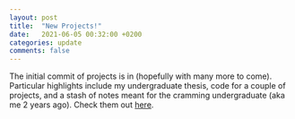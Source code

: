```yaml
---
layout: post
title:  "New Projects!"
date:   2021-06-05 00:32:00 +0200
categories: update
comments: false
---
```


The initial commit of projects is in (hopefully with many more to come). Particular highlights include my undergraduate thesis, code for a couple of projects, and a stash of notes meant for the cramming undergraduate (aka me 2 years ago). Check them out [here](/projects/). 
